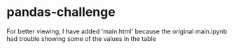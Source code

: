 # pandas-challenge
For better viewing, I have added 'main.html' because the original main.ipynb had trouble showing some of the values in the table

